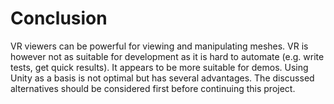 # Conclusion

VR viewers can be powerful for viewing and manipulating meshes. VR is however not as suitable for development as it is hard to automate (e.g. write tests, get quick results). It appears to be more suitable for demos. Using Unity as a basis is not optimal but has several advantages. The discussed alternatives should be considered first before continuing this project.